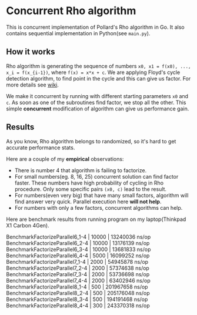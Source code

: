 # Concurrent Rho algorithm

This is concurrent implementation of Pollard's Rho algorithm in Go. It also contains
sequential implementation in Python(see `main.py`).

## How it works

Rho algorithm is generating the sequence of numbers `x0, x1 = f(x0), ..., x_i = f(x_{i-1})`,
where `f(x) = x*x + c`.
We are applying Floyd's cycle detection algorithm, to find point in the cycle and this can give 
us factor. For more details see [wiki](https://en.wikipedia.org/wiki/Pollard%27s_rho_algorithm).

We make it concurrent by running with different starting parameters `x0` and `c`. As soon as one of the
subroutines find factor, we stop all the other. This simple **concurrent** modification of algorithm can
give us performance gain.

## Results

As you know, Rho algorithm belongs to randomized, so it's hard to get accurate performance stats.

Here are a couple of my **empirical** observations:

* There is number 4 that algorithm is failing to factorize.
* For small numbers(eg. 8, 16, 25) concurrent solution can find factor faster.
  These numbers have high probability of cycling in Rho procedure. Only some specific pairs `(x0, c)`
  lead to the result.
* For numbers(even very big) that have many small factors, algorithm will find answer very quick.
  Parallel execution here **will not help**.
* For numbers with only a few factors, concurrent algorithms can help.


Here are benchmark results from running program on my laptop(Thinkpad X1 Carbon 4Gen).

BenchmarkFactorizeParallel6\_1-4      |      10000    |      13240036 ns/op
BenchmarkFactorizeParallel6\_2-4      |      10000    |      13176139 ns/op
BenchmarkFactorizeParallel6\_3-4      |      10000    |      13681833 ns/op
BenchmarkFactorizeParallel6_4-4      |       5000    |      16099252 ns/op
BenchmarkFactorizeParallel7_1-4      |       2000    |      54945878 ns/op
BenchmarkFactorizeParallel7_2-4      |       2000    |      57374638 ns/op
BenchmarkFactorizeParallel7_3-4      |       2000    |      53736698 ns/op
BenchmarkFactorizeParallel7_4-4      |       2000    |      63402946 ns/op
BenchmarkFactorizeParallel8_1-4      |        500    |     201967658 ns/op
BenchmarkFactorizeParallel8_2-4      |        500    |     205176048 ns/op
BenchmarkFactorizeParallel8_3-4      |        500    |     194191468 ns/op
BenchmarkFactorizeParallel8_4-4      |        300    |     243370318 ns/op

